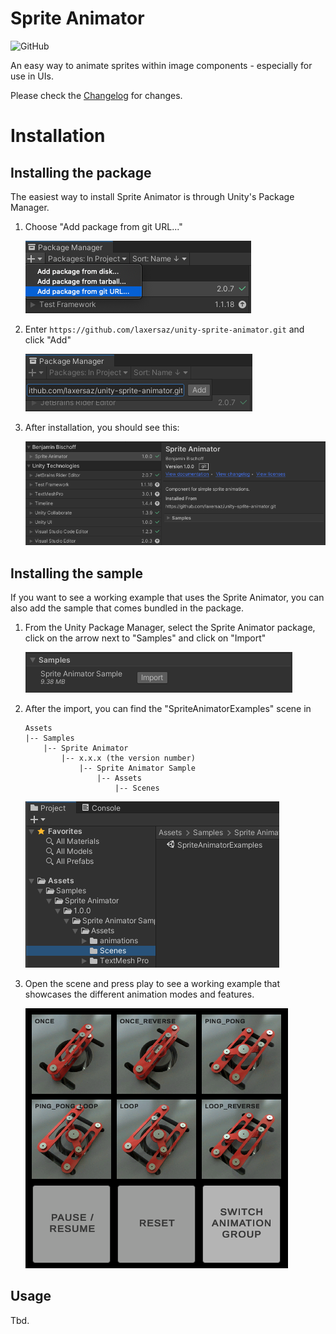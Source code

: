 # Sprite Animator

![GitHub](https://img.shields.io/github/license/laxersaz/unity-sprite-animator)

An easy way to animate sprites within image components - especially for use in UIs.

Please check the [Changelog](CHANGELOG.md) for changes. 

# Installation

## Installing the package

The easiest way to install Sprite Animator is through Unity's Package Manager.

1. Choose "Add package from git URL..."

   ![package_manager1](Documentation/package_manager1.png)

2. Enter `https://github.com/laxersaz/unity-sprite-animator.git` and click "Add"

   ![package_manager2](Documentation/package_manager2.png)

3. After installation, you should see this:

   ![package_manager3](Documentation/package_manager3.png)

## Installing the sample

If you want to see a working example that uses the Sprite Animator, you can also add the sample that comes bundled in the package. 

1. From the Unity Package Manager, select the Sprite Animator package, click on the arrow next to "Samples" and click on "Import"

   ![install_sample](Documentation/install_sample.png)

2. After the import, you can find the "SpriteAnimatorExamples" scene in 

   ```
   Assets
   |-- Samples
       |-- Sprite Animator
           |-- x.x.x (the version number)
               |-- Sprite Animator Sample
                   |-- Assets
                       |-- Scenes
   ```

   ![sample_scene](Documentation/sample_scene.png)

3. Open the scene and press play to see a working example that showcases the different animation modes and features.

   ![running_sample](Documentation/running_sample.png)

## Usage

Tbd.